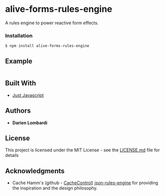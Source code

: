 # alive-forms-rules-engine

A rules engine to power reactive form effects.

### Installation

```
$ npm install alive-forms-rules-engine
```

## Example

```

```

## Built With

* [Just Javascript](http://vanilla-js.com/)

## Authors

* **Darien Lombardi** 

## License

This project is licensed under the MIT License - see the [LICENSE.md](LICENSE.md) file for details

## Acknowledgments

* Cache Hamm's (github - [CacheControl](https://github.com/CacheControl)) [json-rules-engine](https://github.com/CacheControl/json-rules-engine) for providing the inspiration and the design philosophy.  